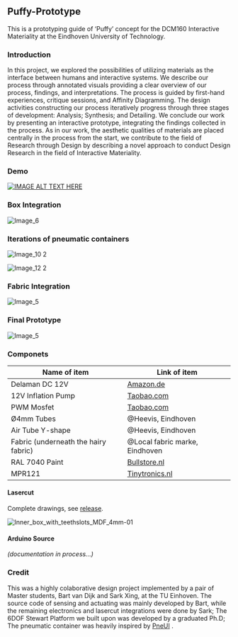 ## Puffy-Prototype
This is a prototyping guide of ‘Puffy’ concept for the DCM160 Interactive Materiality at the Eindhoven University of Technology. 

### Introduction

In this project, we explored the possibilities of utilizing materials as the interface between humans and interactive systems. We describe our process through annotated visuals providing a clear overview of our process, findings, and interpretations. The process is guided by first-hand experiences, critique sessions, and Affinity Diagramming. The design activities constructing our process iteratively progress through three stages of development: Analysis; Synthesis; and Detailing. We conclude our work by presenting an interactive prototype, integrating the findings collected in the process. As in our work, the aesthetic qualities of materials are placed centrally in the process from the start, we contribute to the field of Research through Design by describing a novel approach to conduct Design Research in the field of Interactive Materiality.

### Demo

[![IMAGE ALT TEXT HERE](https://i.imgur.com/neJ9Wnm.jpg)](https://vimeo.com/371625820)

### Box Integration
![Image_6](https://i.imgur.com/IWPRtiN.jpg)



### Iterations of pneumatic containers

![Image_10 2](https://i.imgur.com/31wWsBp.jpg)

![Image_12 2](https://i.imgur.com/WCfjErW.jpg)

### Fabric Integration

![Image_5](https://i.imgur.com/clDkYCt.jpg)

### Final Prototype

![Image_5](https://i.imgur.com/L7CoK8L.jpg)


### Componets 

| Name  of item                         | Link of item                                                 |
| ------------------------------------- | ------------------------------------------------------------ |
| Delaman  DC 12V                       | [Amazon.de](https://www.amazon.de/gp/product/B0786L1C3R/ref=ppx_yo_dt_b_asin_title_o00_s00?ie=UTF8&psc=1) |
| 12V  Inflation Pump                   | [Taobao.com](https://item.taobao.com/item.htm?id=521703686637) |
| PWM  Mosfet                           | [Taobao.com](https://item.taobao.com/item.htm?spm=a1z09.2.0.0.5b492e8dMrvDQZ&id=535420004999&_u=dbd9jfb0188) |
| Ø4mm  Tubes                           | @Heevis, Eindhoven                                           |
| Air  Tube Y-shape                     | @Heevis, Eindhoven                                           |
| Fabric  (underneath the hairy fabric) | @Local fabric marke, Eindhoven                               |
| RAL  7040 Paint                       | [Bullstore.nl](https://www.bullstore.nl/motip-industrial-hoogglans-lak-ral-7040-venster-grijs-400-ml?gclid=CjwKCAjw9L_tBRBXEiwAOWVVCdkKp5OsSfEvQ-v0IJHskdACIi9YFVmtFXwTWzOjw34R58_qopee8hoC9Q0QAvD_BwE) |
| MPR121                                | [Tinytronics.nl](https://www.tinytronics.nl/shop/index.php?route=product/search&search=MPR121) |

#### Lasercut

Complete drawings, see [release](https://github.com/sarkrui/Puffy-Prototype/releases/tag/1.0.0). 

![Inner_box_with_teethslots_MDF_4mm-01](https://i.imgur.com/VawWYfn.jpg)

#### Arduino Source 

*(documentation in process...)*

### Credit

This was a highly colaborative design project implemented by a pair of Master students, Bart van Dijk and Sark Xing, at the TU Einhoven. The source code of sensing and actuating was mainly developed by Bart, while the remaining electronics and lasercut integrations were done by Sark; The 6DOF Stewart Platform we built upon was developed by a graduated Ph.D; The pneumatic container was heavily inspired by [PneUI](https://tangible.media.mit.edu/project/pneui/) . 

 